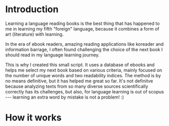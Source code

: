 # Introduction

Learning a language reading books is the best thing that has happened to me in learning my fifth "foreign" language, 
because it combines a form of art (literature) with learning.

In the era of ebook readers, amazing reading applications like koreader and information barrage,
I often found challenging the choice of the next book I should read in my language learning journey.

This is why I created this small script.
It uses a database of ebooks and helps me select my next book based on various criteria, mainly focused on the
number of unique words and two readability indices.
The method is by no means definitive, but it has helped me great so far.
It's not definitve because analyzing texts from so many diverse sources scientifically correctly has its challenges, 
but also, for language learning is out of scopus --- learning an extra word by mistake is not a problem! :)

# How it works
